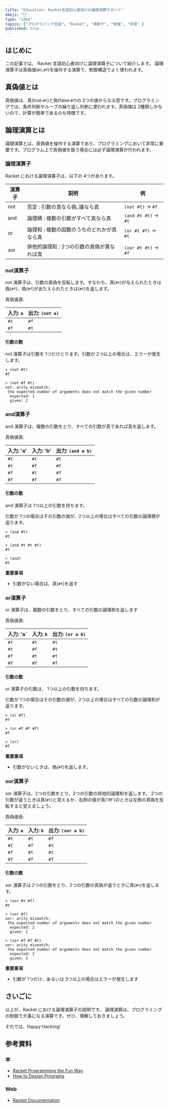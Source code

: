 ```yaml
---
title: "Education: Racket言語初心者向けの論理演算子ガイド"
emoji: "🎾"
type: "idea"
topics: ["プログラミング言語", "Racket", "演算子", "勉強", "学習" ]
published: true
---
```


## はじめに

この記事では、 Racket 言語初心者向けに論理演算子について紹介します。
論理演算子は真偽値(`#t`,`#f`)を操作する演算で、制御構造でよく使われます。

## 真偽値とは

真偽値は、真(true:`#t`)と偽(false:`#f`)の 2つの値からなる型です。プログラミングでは、条件判断やループの繰り返し判断に使われます。真偽値は 2種類しかないので、計算が簡単であるのも特徴です。

## 論理演算とは

論理演算とは、真偽値を操作する演算であり、プログラミングにおいて非常に重要です。プログラム上で真偽値を扱う場合には必ず論理演算が行われます。

### 論理演算子

Racket における論理演算子は、以下の 4つがあります。

| 演算子 | 説明 | 例 |
| --- | --- | --- |
| not | 否定 : 引数の真なら偽､議なら真 | `(not #t)` → `#f` |
| and | 論理積 : 複数の引数がすべて真なら真 | `(and #t #t)` → `#t` |
| or | 論理和 : 複数の因数のうちのどれかが真なら真 | `(or #t #f)` → `#t` |
| xor | 排他的論理和 : 2つの引数の真偽が異なれば真 | `(xor #t #t)` → `#f` |

### not演算子

not 演算子は、引数の真偽を反転します。すなわち、真(`#t`)が与えられたときは偽(`#f`)、偽(`#f`)があたえられたときは(`#t`)を返します。

真偽値表:

| 入力: `a` | 出力: `(not a)` |
| --- | --- |
| `#t` | `#f` |
| `#f` | `#t` |

#### 引数の数

not 演算子は引数を 1つだけとります。引数が 2つ以上の場合は、エラーが発生します。

``` Racket
> (not #t)
#f

> (not #f #t)
not: arity mismatch;
 the expected number of arguments does not match the given number
  expected: 1
  given: 2

```

### and演算子

and 演算子は、複数の引数をとり、すべての引数が真であれば真を返します。

真偽値表:

| 入力: 'a' | 入力: 'b' | 出力: `(and a b)` |
| --- | --- | --- |
| `#t` | `#t` | `#t` |
| `#t` |  `#f` | `#f` |
| `#f` |  `#t` | `#f` |
| `#f` |  `#f` | `#f` |

#### 引数の数

and 演算子は 1つ以上の引数を持ちます。

引数が 1つの場合はその引数の値が、2つ以上の場合はすべての引数の論理積が返ります。

``` Racket
> (and #t)
#t

> (and #t #t #t)
#t

> (and)
#t

```

**重要事項**

- 引数がない場合は、真(`#t`)を返す

### or演算子

or 演算子は、複数の引数をとり、すべての引数の論理和を返します

真偽値表:

| 入力: 'a` | 入力: `b` | 出力: `(or a b)` |
| --- | --- | --- |
| `#t` | `#t` | `#t` |
| `#t` |  `#f` | `#t` |
| `#f` |  `#t` | `#t` |
| `#f` |  `#f` | `#f` |

#### 引数の数

or 演算子の引数は、 1つ以上の引数を持ちます。

引数が 1つの場合はその引数の値が、2つ以上の場合はすべての引数の論理和が返ります。

``` Racket
> (or #f)
#f

> (or #f #f #f)
#f

> (or)
#f

```

**重要事項**

- 引数がないときは、偽(`#f`)を返します。

### xor演算子

xor 演算子は、2つの引数をとり、2つの引数の排他的論理和を返します。
2つの引数が違うときは真(`#t`)と覚えるか、右側の値が真('#t')のときは左側の真偽を反転すると覚えましょう。

真偽値表:

| 入力: `a` | 入力: `b` | 出力: `(xor a b)` |
| --- | --- | --- |
| `#t` | `#t` | `#f` |
| `#t` |  `#f` | `#t` |
| `#f` |  `#t` | `#t` |
| `#f` |  `#f` | `#f` |

#### 引数の数

xor 演算子は 2つの引数をとり、2つの引数の真偽が違うときに真(`#t`)を返します。

``` Racket
> (xor #t #f)
#t

> (xor #f)
xor: arity mismatch;
 the expected number of arguments does not match the given number
  expected: 2
  given: 1

> (xor #f #f #t)
xor: arity mismatch;
 the expected number of arguments does not match the given number
  expected: 2
  given: 3

```

**重要事項**

- 引数が 1つだけ、あるいは 3つ以上の場合はエラーが発生します

## さいごに

以上が、Racket における論理演算子の説明です。
論理演算は、プログラミングの制御で大事になる演算です。ぜひ、理解しておきましょう。

それでは、Happy Hacking!

## 参考資料

### 本

- [Racket Programming the Fun Way](https://www.amazon.co.jp/dp/1718500823)
- [How to Design Programs](https://www.amazon.co.jp/exec/obidos/ASIN/0262534800/)

### Web

- [Racket Documentation](https://docs.racket-lang.org/)
